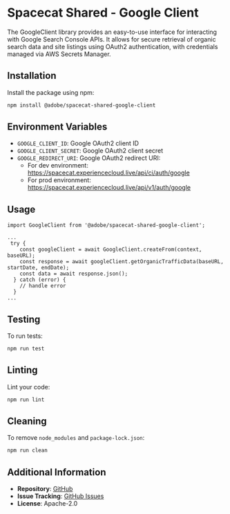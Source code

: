 # Spacecat Shared - Google Client

The GoogleClient library provides an easy-to-use interface for interacting with Google Search Console APIs.
It allows for secure retrieval of organic search data and site listings using OAuth2 authentication, with credentials managed via AWS Secrets Manager.

## Installation

Install the package using npm:

```bash
npm install @adobe/spacecat-shared-google-client
```

## Environment Variables
- `GOOGLE_CLIENT_ID`: Google OAuth2 client ID
- `GOOGLE_CLIENT_SECRET`: Google OAuth2 client secret
- `GOOGLE_REDIRECT_URI`: Google OAuth2 redirect URI: 
  - For dev environment: https://spacecat.experiencecloud.live/api/ci/auth/google
  - For prod environment: https://spacecat.experiencecloud.live/api/v1/auth/google

## Usage

```
import GoogleClient from '@adobe/spacecat-shared-google-client';

...
 try {
    const googleClient = await GoogleClient.createFrom(context, baseURL);
    const response = await googleClient.getOrganicTrafficData(baseURL, startDate, endDate);
    const data = await response.json();
  } catch (error) {
    // handle error
  }
...
```

## Testing

To run tests:

```bash
npm run test
```

## Linting

Lint your code:

```bash
npm run lint
```

## Cleaning

To remove `node_modules` and `package-lock.json`:

```bash
npm run clean
```

## Additional Information

- **Repository**: [GitHub](https://github.com/adobe/spacecat-shared.git)
- **Issue Tracking**: [GitHub Issues](https://github.com/adobe/spacecat-shared/issues)
- **License**: Apache-2.0
